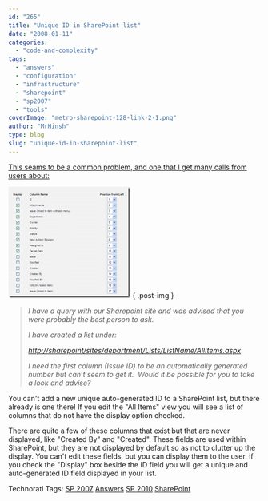 ```yaml
---
id: "265"
title: "Unique ID in SharePoint list"
date: "2008-01-11"
categories: 
  - "code-and-complexity"
tags: 
  - "answers"
  - "configuration"
  - "infrastructure"
  - "sharepoint"
  - "sp2007"
  - "tools"
coverImage: "metro-sharepoint-128-link-2-1.png"
author: "MrHinsh"
type: blog
slug: "unique-id-in-sharepoint-list"
---
```


[This seams to be a common problem, and one that I get many calls from users about:](http://blog.hinshelwood.com/files/2011/05/GWB-WindowsLiveWriter-UniqueIDinSharePointlist_7B3D-image_2.png)

![image](images/UniqueIDinSharePointlist_7B3D-image_thumb-1-2.png)
{ .post-img }

> _I have a query with our Sharepoint site and was advised that you were probably the best person to ask._
> 
> _I have created a list under:_
> 
> [_http://sharepoint/sites/department/Lists/ListName/AllItems.aspx_](http://sharepoint/sites/department/Lists/ListName/AllItems.aspx)
> 
> _I need the first column (Issue ID) to be an automatically generated number but can’t seem to get it.  Would it be possible for you to take a look and advise?_

You can't add a new unique auto-generated ID to a SharePoint list, but there already is one there! If you edit the "All Items" view you will see a list of columns that do not have the display option checked.

There are quite a few of these columns that exist but that are never displayed, like "Created By" and "Created". These fields are used within SharePoint, but they are not displayed by default so as not to clutter up the display. You can't edit these fields, but you can display them to the user. if you check the "Display" box beside the ID field you will get a unique and auto-generated ID field displayed in your list.

Technorati Tags: [SP 2007](http://technorati.com/tags/SP+2007) [Answers](http://technorati.com/tags/Answers) [SP 2010](http://technorati.com/tags/SP+2010) [SharePoint](http://technorati.com/tags/SharePoint)



